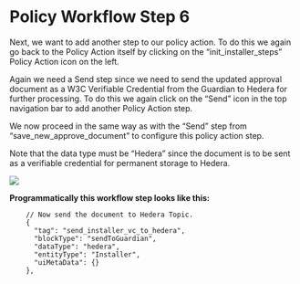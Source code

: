 # Policy Workflow Step 6

Next, we want to add another step to our policy action. To do this we again go back to the Policy Action itself by clicking on the “init_installer_steps” Policy Action icon on the left.

Again we need a Send step since we need to send the updated approval document as a W3C Verifiable Credential from the Guardian to Hedera for further processing. To do this we again click on the “Send” icon in the top navigation bar to add another Policy Action step.

We now proceed in the same way as with the “Send” step from “save_new_approve_document” to configure this policy action step.

Note that the data type must be “Hedera” since the document is to be sent as a verifiable credential for permanent storage to Hedera.

![](https://i.imgur.com/6zP601A.png)

**Programmatically this workflow step looks like this:**

```
    // Now send the document to Hedera Topic.
    {
      "tag": "send_installer_vc_to_hedera",
      "blockType": "sendToGuardian",
      "dataType": "hedera",
      "entityType": "Installer",
      "uiMetaData": {}
    },
```
